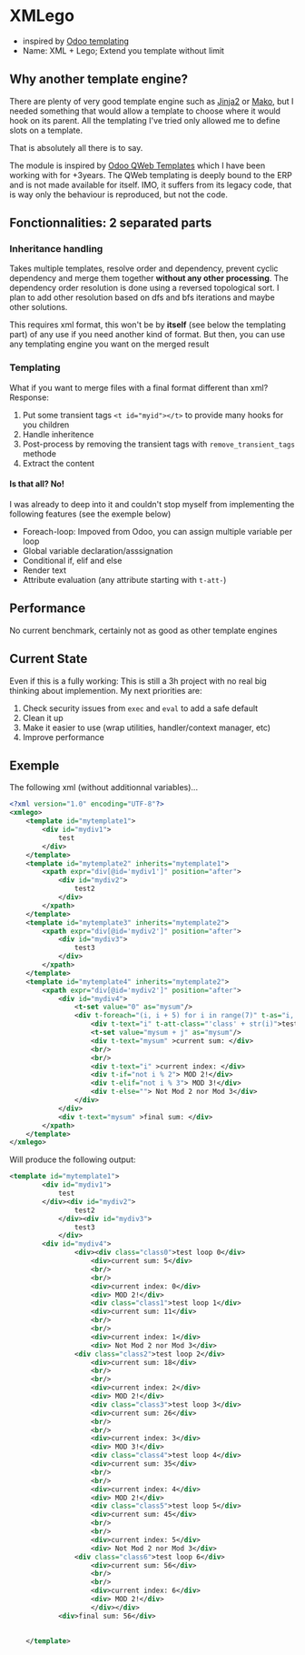 # XMLego

* inspired by [Odoo templating](https://www.odoo.com/documentation/15.0/developer/reference/frontend/qweb.html)
* Name: XML + Lego; Extend you template without limit



## Why another template engine?

There are plenty of very good template engine such as [Jinja2](https://jinja.palletsprojects.com/en/3.0.x/) or [Mako](https://www.makotemplates.org/), but I needed something that would allow a template to choose where it would hook on its parent. All the templating I've tried only allowed me to define slots on a template.

That is absolutely all there is to say. 

The module is inspired by [Odoo QWeb Templates](https://www.odoo.com/documentation/15.0/developer/reference/frontend/qweb.html) which I have been working with for +3years. The QWeb templating is deeply bound to the ERP and is not made available for itself. IMO, it suffers from its legacy code, that is way only the behaviour is reproduced, but not the code.



## Fonctionnalities: 2 separated parts



### Inheritance handling

Takes multiple templates, resolve order and dependency, prevent cyclic dependency and merge them together **without any other processing**.
The dependency order resolution is done using a reversed topological sort. I plan to add other resolution based on dfs and bfs iterations and maybe other solutions.

This requires xml format, this won't be by **itself** (see below the templating part) of any use if you need another kind of format.
But then, you can use any templating engine you want on the merged result



### Templating

What if you want to merge files with a final format different than xml?
Response:

1. Put some transient tags `<t id="myid"></t>` to provide many hooks for you children
2. Handle inheritence
3. Post-process by removing the transient tags with `remove_transient_tags` methode
4. Extract the content

#### Is that all? No!

I was already to deep into it and couldn't stop myself from implementing the following features (see the exemple below)

* Foreach-loop: Impoved from Odoo, you can assign multiple variable per loop
* Global variable declaration/asssignation
* Conditional if, elif and else
* Render text
* Attribute evaluation (any attribute starting with `t-att-`)



## Performance

No current benchmark, certainly not as good as other template engines



## Current State

Even if this is a fully working: This is still a 3h project with no real big thinking about implemention.
My next priorities are:

1. Check security issues from `exec` and `eval` to add a safe default
2. Clean it up
3. Make it easier to use (wrap utilities, handler/context manager, etc)
4. Improve performance



## Exemple

The following xml (without additionnal variables)...

```xml
<?xml version="1.0" encoding="UTF-8"?>
<xmlego>
    <template id="mytemplate1">
        <div id="mydiv1">
            test
        </div>
    </template>
    <template id="mytemplate2" inherits="mytemplate1">
        <xpath expr="div[@id='mydiv1']" position="after">
            <div id="mydiv2">
                test2
            </div>
        </xpath>
    </template>
    <template id="mytemplate3" inherits="mytemplate2">
        <xpath expr="div[@id='mydiv2']" position="after">
            <div id="mydiv3">
                test3
            </div>
        </xpath>
    </template>
    <template id="mytemplate4" inherits="mytemplate2">
        <xpath expr="div[@id='mydiv2']" position="after">
            <div id="mydiv4">
                <t-set value="0" as="mysum"/>
                <div t-foreach="(i, i + 5) for i in range(7)" t-as="i, j">
                    <div t-text="i" t-att-class="'class' + str(i)">test loop </div>
                    <t-set value="mysum + j" as="mysum"/>
                    <div t-text="mysum" >current sum: </div>
                    <br/>
                    <br/>
                    <div t-text="i" >current index: </div>
                    <div t-if="not i % 2"> MOD 2!</div>
                    <div t-elif="not i % 3"> MOD 3!</div>
                    <div t-else=""> Not Mod 2 nor Mod 3</div>
                </div>
            </div>
            <div t-text="mysum" >final sum: </div>
        </xpath>
    </template>
</xmlego>
```



Will produce the following output:

```xml
<template id="mytemplate1">
        <div id="mydiv1">
            test
        </div><div id="mydiv2">
                test2
            </div><div id="mydiv3">
                test3
            </div>
        <div id="mydiv4">
                <div><div class="class0">test loop 0</div>
                    <div>current sum: 5</div>
                    <br/>
                    <br/>
                    <div>current index: 0</div>
                    <div> MOD 2!</div>
                    <div class="class1">test loop 1</div>
                    <div>current sum: 11</div>
                    <br/>
                    <br/>
                    <div>current index: 1</div>
                    <div> Not Mod 2 nor Mod 3</div>
                <div class="class2">test loop 2</div>
                    <div>current sum: 18</div>
                    <br/>
                    <br/>
                    <div>current index: 2</div>
                    <div> MOD 2!</div>
                    <div class="class3">test loop 3</div>
                    <div>current sum: 26</div>
                    <br/>
                    <br/>
                    <div>current index: 3</div>
                    <div> MOD 3!</div>
                    <div class="class4">test loop 4</div>
                    <div>current sum: 35</div>
                    <br/>
                    <br/>
                    <div>current index: 4</div>
                    <div> MOD 2!</div>
                    <div class="class5">test loop 5</div>
                    <div>current sum: 45</div>
                    <br/>
                    <br/>
                    <div>current index: 5</div>
                    <div> Not Mod 2 nor Mod 3</div>
                <div class="class6">test loop 6</div>
                    <div>current sum: 56</div>
                    <br/>
                    <br/>
                    <div>current index: 6</div>
                    <div> MOD 2!</div>
                    </div></div>
            <div>final sum: 56</div>
        
        
    </template>

```

